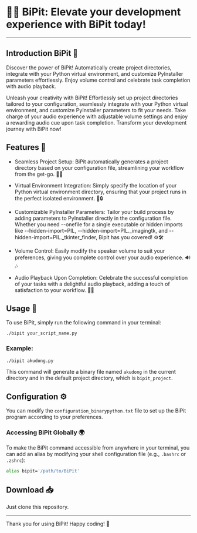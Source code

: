 # 🐍✨ BiPit: Elevate your development experience with BiPit today!

---

## Introduction BiPit 🎉

Discover the power of BiPit! Automatically create project directories, integrate 
with your Python virtual environment, and customize PyInstaller parameters 
effortlessly. Enjoy volume control and celebrate task completion with audio 
playback.

Unleash your creativity with BiPit! Effortlessly set up project directories 
tailored to your configuration, seamlessly integrate with your Python virtual 
environment, and customize PyInstaller parameters to fit your needs. Take charge 
of your audio experience with adjustable volume settings and enjoy a rewarding 
audio cue upon task completion. Transform your development journey with BiPit now!

## Features 🌟

- Seamless Project Setup: BiPit automatically generates a project directory 
based on your configuration file, streamlining your workflow from the get-go. 📁✨

- Virtual Environment Integration: Simply specify the location of your Python 
virtual environment directory, ensuring that your project runs in the perfect 
isolated environment. 🐍🔒

- Customizable PyInstaller Parameters: Tailor your build process by adding 
parameters to PyInstaller directly in the configuration file. Whether you need 
--onefile for a single executable or hidden imports like --hidden-import=PIL, 
--hidden-import=PIL._imagingtk, and --hidden-import=PIL._tkinter_finder, Bipit 
has you covered! ⚙️🛠️

- Volume Control: Easily modify the speaker volume to suit your preferences, 
giving you complete control over your audio experience. 🔊🎶

- Audio Playback Upon Completion: Celebrate the successful completion of your 
tasks with a delightful audio playback, adding a touch of satisfaction to your 
workflow. 🎵🥳

## Usage 📖
To use BiPit, simply run the following command in your terminal:

```bash
./bipit your_script_name.py
```

### Example:
```bash
./bipit akudong.py
```

This command will generate a binary file named `akudong` in the current 
directory and in the default project directory, which is `bipit_project`. 

## Configuration ⚙️
You can modify the `configuration_binarypython.txt` file to set up the BiPit 
program according to your preferences. 

### Accessing BiPit Globally 🌍
To make the BiPit command accessible from anywhere in your terminal, you can add 
an alias by modifying your shell configuration file (e.g., `.bashrc` or `.zshrc`):

```bash
alias bipit='/path/to/BiPit'
```

## Download 📥
Just clone this repository.

---

Thank you for using BiPit! Happy coding! 🎉
